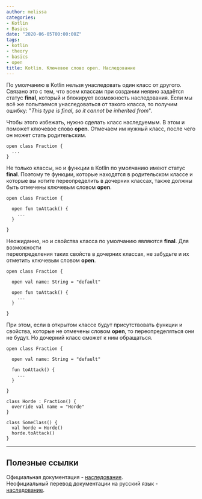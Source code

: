 ```yaml
---
author: melissa
categories:
- Kotlin
- Basics
date: "2020-06-05T00:00:00Z"
tags:
- kotlin
- theory
- basics
- open
title: Kotlin. Ключевое слово open. Наследование
---
```


По умолчанию в Kotlin нельзя унаследовать один класс от другого. Связано это с
тем, что всем классам при создании неявно задаётся статус **final**, который и
блокирует возможность наследования. Если мы всё же попытаемся унаследоваться от
такого класса, то получим ошибку: "_This type is final, so it cannot be inherited from_".

Чтобы этого избежать, нужно сделать класс наследуемым. В этом и поможет ключевое
слово **open**. Отмечаем им нужный класс, после чего он может стать родительским.

```
open class Fraction {
  ...
}
```

Не только классы, но и функции в Kotlin по умолчанию имеют статус **final**.
Поэтому те функции, которые находятся в родительском классе и которые вы хотите
переопределить в дочерних классах, также должны быть отмечены ключевым словом
**open**.

```
open class Fraction {

  open fun toAttack() {
    ...
  }

}
```

Неожиданно, но и свойства класса по умолчанию являются **final**. Для возможности  
переопределения таких свойств в дочерних классах, не забудьте и их отметить
ключевым словом **open**.

```
open class Fraction {

  open val name: String = "default"

  open fun toAttack() {
    ...
  }

}
```

При этом, если в открытом классе будут присутствовать функции и свойства,
которые не отмечены словом **open**, то переопределяться они не будут. Но
дочерний класс сможет к ним обращаться.

```
open class Fraction {

  open val name: String = "default"

  fun toAttack() {
    ...
  }

}

class Horde : Fraction() {
  override val name = "Horde"
}

class SomeClass() {
  val horde = Horde()
  horde.toAttack()
}
```

***

## Полезные ссылки

Официальная документация - [наследование](https://kotlinlang.org/docs/reference/classes.html "kotlinlang.org"). <br>
Неофициальный перевод документации на русский язык - [наследование](https://kotlinlang.ru/docs/reference/classes.html "kotlinlang.ru").
